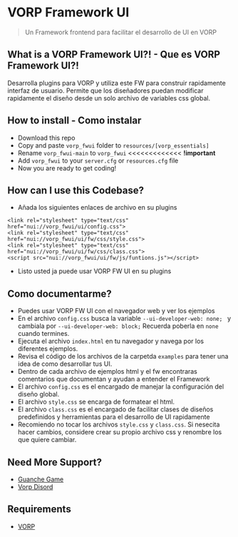 # VORP Framework UI
> Un Framework frontend para facilitar el desarrollo de UI en VORP

## What is a VORP Framework UI?! - Que es VORP Framework UI?!
Desarrolla plugins para VORP y utiliza este FW para construir rapidamente interfaz de usuario. Permite que los diseñadores puedan modificar rapidamente el diseño desde un solo archivo de variables css global.

## How to install - Como instalar
* Download this repo
* Copy and paste `vorp_fwui` folder to `resources/[vorp_essentials]`
* Rename `vorp_fwui-main` to `vorp_fwui` <<<<<<<<<<<<< **!important**
* Add `vorp_fwui` to your `server.cfg` or `resources.cfg` file
* Now you are ready to get coding!

## How can I use this Codebase?
* Añada los siguientes enlaces de archivo en su plugins
```
<link rel="stylesheet" type="text/css" href="nui://vorp_fwui/ui/config.css">
<link rel="stylesheet" type="text/css" href="nui://vorp_fwui/ui/fw/css/style.css">
<link rel="stylesheet" type="text/css" href="nui://vorp_fwui/ui/fw/css/class.css">
<script src="nui://vorp_fwui/ui/fw/js/funtions.js"></script>
```
* Listo usted ja puede usar VORP FW UI en su plugins

## Como documentarme?
* Puedes usar VORP FW UI con el navegador web y ver los ejemplos
* En el archivo `config.css` busca la variable `--ui-developer-web: none; ` y cambiala por `--ui-developer-web: block;` Recuerda poberla en `none` cuando termines.
* Ejecuta el archivo `index.html` en tu navegador y navega por los diferentes ejemplos. 
* Revisa el código de los archivos de la carpetda `examples` para tener una idea de como desarrollar tus UI.
* Dentro de cada archivo de ejemplos html y el fw encontraras comentarios que documentan y ayudan a entender el Framework
* El archivo `config.css` es el encargado de manejar la configuración del diseño global.
* El archivo `style.css` se encarga de formatear el html. 
* El archivo `class.css` es el encargado de facilitar clases de diseños predefinidos y herramientas para el desarrollo de UI rapidamente
* Recomiendo no tocar los archivos `style.css` y `class.css`. Si nesecita hacer cambios, considere crear su propio archivo css y renombre los que quiere cambiar.

## Need More Support? 
- [Guanche Game](https://discord.gg/DHGVAbCj7N)
- [Vorp Disord](https://discord.gg/DHGVAbCj7N)

## Requirements
- [VORP](https://github.com/VORPCORE/)
